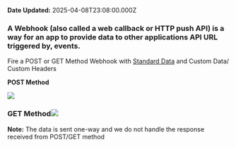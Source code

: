 **Date Updated:** 2025-04-08T23:08:00.000Z

### A Webhook (also called a web callback or HTTP push API) is a way for an app to provide data to other applications API URL triggered by, events.  
Fire a POST or GET Method Webhook with [Standard Data](https://doc.clickup.com/8631005/d/h/87cpx-63504/fae2fc90aa49e7a) and Custom Data/ Custom Headers  
  
**POST Method**

![](https://s3.amazonaws.com/cdn.freshdesk.com/data/helpdesk/attachments/production/48243298051/original/c_4eVF1XmaF6I4uNOnahiLWZ3_8Sb2eLFw.png?1659676015)

  
### **GET Method**![](https://s3.amazonaws.com/cdn.freshdesk.com/data/helpdesk/attachments/production/48243298101/original/jFPN_gT7676LskRunSiiKezAde0nNQqXRw.png?1659676033)

  
**Note:** The data is sent one-way and we do not handle the response received from POST/GET method
  
  